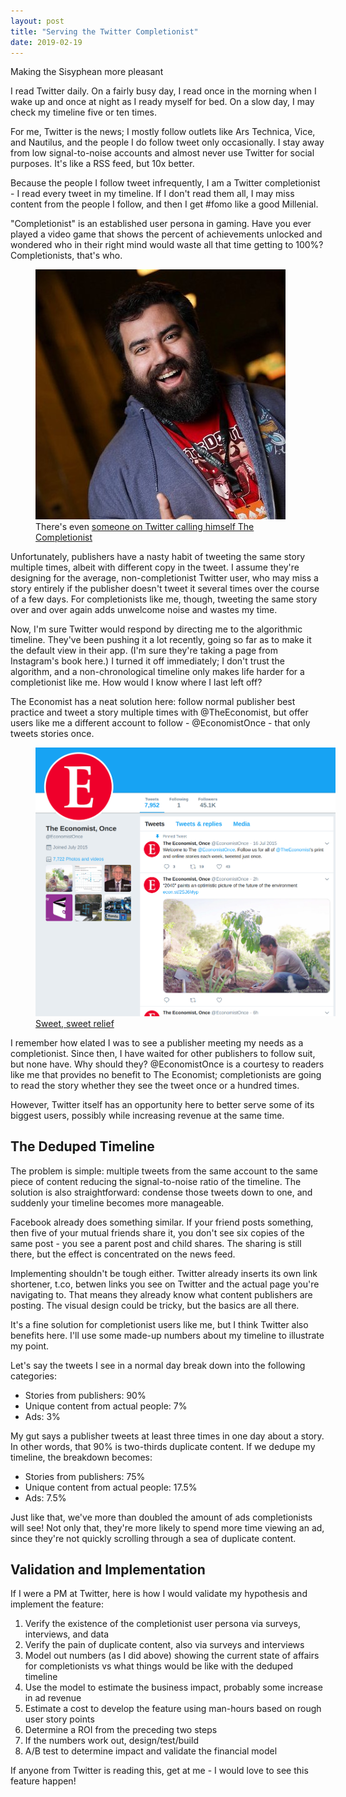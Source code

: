 ```yaml
---
layout: post
title: "Serving the Twitter Completionist"
date: 2019-02-19
---
```


Making the Sisyphean more pleasant

<!--more-->

I read Twitter daily. On a fairly busy day, I read once in the morning when I wake up and once at night as I ready myself for bed. On a slow day, I may check my timeline five or ten times.

For me, Twitter is the news; I mostly follow outlets like Ars Technica, Vice, and Nautilus, and the people I do follow tweet only occasionally. I stay away from low signal-to-noise accounts and almost never use Twitter for social purposes. It's like a RSS feed, but 10x better.

Because the people I follow tweet infrequently, I am a Twitter completionist - I read every tweet in my timeline. If I don't read them all, I may miss content from the people I follow, and then I get #fomo like a good Millenial.

"Completionist" is an established user persona in gaming. Have you ever played a video game that shows the percent of achievements unlocked and wondered who in their right mind would waste all that time getting to 100%? Completionists, that's who.

<figure class="text-center">
  <img src="/img/completionist.jpg" class="figure-img img-fluid rounded text-center" alt="@JKCompletesIt on Twitter">
  <figcaption class="figure-caption">There's even <a href="https://twitter.com/JKCompletesIt">someone on Twitter calling himself The Completionist</a></figcaption>
</figure>

Unfortunately, publishers have a nasty habit of tweeting the same story multiple times, albeit with different copy in the tweet. I assume they're designing for the average, non-completionist Twitter user, who may miss a story entirely if the publisher doesn't tweet it several times over the course of a few days. For completionists like me, though, tweeting the same story over and over again adds unwelcome noise and wastes my time.

Now, I'm sure Twitter would respond by directing me to the algorithmic timeline. They've been pushing it a lot recently, going so far as to make it the default view in their app. (I'm sure they're taking a page from Instagram's book here.) I turned it off immediately; I don't trust the algorithm, and a non-chronological timeline only makes life harder for a completionist like me. How would I know where I last left off?

The Economist has a neat solution here: follow normal publisher best practice and tweet a story multiple times with @TheEconomist, but offer users like me a different account to follow - @EconomistOnce - that only tweets stories once.

<figure class="text-center">
  <img src="/img/economistonce.png" class="figure-img img-fluid rounded text-center" style="max-width: 480px;" alt="@EconomistOnce on Twitter">
  <figcaption class="figure-caption"><a href="https://twitter.com/EconomistOnce">Sweet, sweet relief</a></figcaption>
</figure>

I remember how elated I was to see a publisher meeting my needs as a completionist. Since then, I have waited for other publishers to follow suit, but none have. Why should they? @EconomistOnce is a courtesy to readers like me that provides no benefit to The Economist; completionists are going to read the story whether they see the tweet once or a hundred times.

However, Twitter itself has an opportunity here to better serve some of its biggest users, possibly while increasing revenue at the same time.

## The Deduped Timeline

The problem is simple: multiple tweets from the same account to the same piece of content reducing the signal-to-noise ratio of the timeline. The solution is also straightforward: condense those tweets down to one, and suddenly your timeline becomes more manageable.

Facebook already does something similar. If your friend posts something, then five of your mutual friends share it, you don't see six copies of the same post - you see a parent post and child shares. The sharing is still there, but the effect is concentrated on the news feed.

Implementing shouldn't be tough either. Twitter already inserts its own link shortener, t.co, betwen links you see on Twitter and the actual page you're navigating to. That means they already know what content publishers are posting. The visual design could be tricky, but the basics are all there.

It's a fine solution for completionist users like me, but I think Twitter also benefits here. I'll use some made-up numbers about my timeline to illustrate my point.

Let's say the tweets I see in a normal day break down into the following categories:

* Stories from publishers: 90%
* Unique content from actual people: 7%
* Ads: 3%

My gut says a publisher tweets at least three times in one day about a story. In other words, that 90% is two-thirds duplicate content. If we dedupe my timeline, the breakdown becomes:

* Stories from publishers: 75%
* Unique content from actual people: 17.5%
* Ads: 7.5%

Just like that, we've more than doubled the amount of ads completionists will see! Not only that, they're more likely to spend more time viewing an ad, since they're not quickly scrolling through a sea of duplicate content.

## Validation and Implementation

If I were a PM at Twitter, here is how I would validate my hypothesis and implement the feature:

1. Verify the existence of the completionist user persona via surveys, interviews, and data
1. Verify the pain of duplicate content, also via surveys and interviews
1. Model out numbers (as I did above) showing the current state of affairs for completionists vs what things would be like with the deduped timeline
1. Use the model to estimate the business impact, probably some increase in ad revenue
1. Estimate a cost to develop the feature using man-hours based on rough user story points
1. Determine a ROI from the preceding two steps
1. If the numbers work out, design/test/build
1. A/B test to determine impact and validate the financial model

If anyone from Twitter is reading this, get at me - I would love to see this feature happen!
